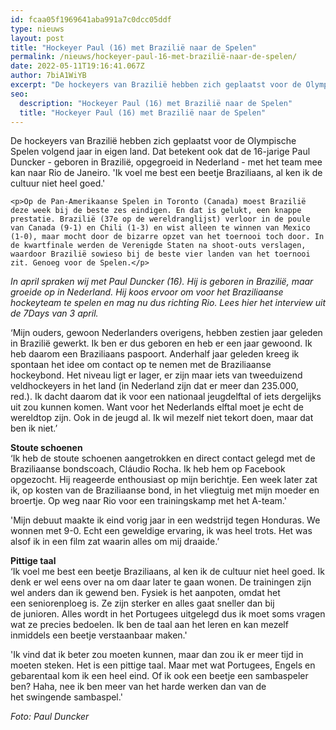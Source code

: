 ```yaml
---
id: fcaa05f1969641aba991a7c0dcc05ddf
type: nieuws
layout: post
title: "Hockeyer Paul (16) met Brazilië naar de Spelen"
permalink: /nieuws/hockeyer-paul-16-met-brazilië-naar-de-spelen/
date: 2022-05-11T19:16:41.067Z
author: 7biA1WiYB
excerpt: "De hockeyers van Brazilië hebben zich geplaatst voor de Olympische Spelen volgend jaar in eigen land. Dat betekent ook dat de 16-jarige Paul Duncker - geboren in Brazilië, opgegroeid in Nederland - met het team mee kan naar Rio de Janeiro. 'Ik voel me best een beetje Braziliaans, al ken ik de cultuur niet heel goed.'  "
seo:
  description: "Hockeyer Paul (16) met Brazilië naar de Spelen"
  title: "Hockeyer Paul (16) met Brazilië naar de Spelen"
---
```

De hockeyers van Brazilië hebben zich geplaatst voor de Olympische Spelen volgend jaar in eigen land. Dat betekent ook dat de 16-jarige Paul Duncker - geboren in Brazilië, opgegroeid in Nederland - met het team mee kan naar Rio de Janeiro. 'Ik voel me best een beetje Braziliaans, al ken ik de cultuur niet heel goed.'  

    <p>Op de Pan-Amerikaanse Spelen in Toronto (Canada) moest Brazilië deze week bij de beste zes eindigen. En dat is gelukt, een knappe prestatie. Brazilië (37e op de wereldranglijst) verloor in de poule van Canada (9-1) en Chili (1-3) en wist alleen te winnen van Mexico (1-0), maar mocht door de bizarre opzet van het toernooi toch door. In de kwartfinale werden de Verenigde Staten na shoot-outs verslagen, waardoor Brazilië sowieso bij de beste vier landen van het toernooi zit. Genoeg voor de Spelen.</p>
<p><em>In april spraken wij met Paul Duncker (16). Hij is geboren in Brazilië, maar groeide op in Nederland. Hij koos ervoor om voor het Braziliaanse hockeyteam te spelen en mag nu dus richting Rio. Lees hier het interview uit de 7Days van 3 april.</em></p>
<p>‘Mijn ouders, gewoon Nederlanders overigens, hebben zestien jaar geleden in Brazilië gewerkt. Ik ben er dus geboren en heb er een jaar gewoond. Ik heb daarom een Braziliaans paspoort. Anderhalf jaar geleden kreeg ik spontaan het idee om contact op te nemen met de Braziliaanse hockeybond. Het niveau ligt er lager, er zijn maar iets van tweeduizend veldhockeyers in het land (in Nederland zijn dat er meer dan 235.000, red.). Ik dacht daarom dat ik voor een nationaal jeugdelftal of iets dergelijks uit zou kunnen komen. Want voor het Nederlands elftal moet je echt de wereldtop zijn. Ook in de jeugd al. Ik wil mezelf niet tekort doen, maar dat ben ik niet.’</p>
<p><strong>Stoute schoenen</strong><br>‘Ik heb de stoute schoenen aangetrokken en direct contact gelegd met de Braziliaanse bondscoach, Cláudio Rocha. Ik heb hem op Facebook opgezocht. Hij reageerde enthousiast op mijn berichtje. Een week later zat ik, op kosten van de Braziliaanse bond, in het vliegtuig met mijn moeder en broertje. Op weg naar Rio voor een trainingskamp met het A-team.'</p>
<p>'Mijn debuut maakte ik eind vorig jaar in een wedstrijd tegen Honduras. We wonnen met 9-0. Echt een geweldige ervaring, ik was heel trots. Het was alsof ik in een film zat waarin alles om mij draaide.’</p>
<p><strong>Pittige taal</strong><br>‘Ik voel me best een beetje Braziliaans, al ken ik de cultuur niet heel goed. Ik denk er wel eens over na om daar later te gaan wonen. De trainingen zijn wel anders dan ik gewend ben. Fysiek is het aanpoten, omdat het een seniorenploeg is. Ze zijn sterker en alles gaat sneller dan bij de junioren. Alles wordt in het Portugees uitgelegd dus ik moet soms vragen wat ze precies bedoelen. Ik ben de taal aan het leren en kan mezelf inmiddels een beetje verstaanbaar maken.'</p>
<p>'Ik vind dat ik beter zou moeten kunnen, maar dan zou ik er meer tijd in moeten steken. Het is een pittige taal. Maar met wat Portugees, Engels en gebarentaal kom ik een heel eind. Of ik ook een beetje een sambaspeler ben? Haha, nee ik ben meer van het harde werken dan van de het swingende sambaspel.'</p>
<p><em>Foto: Paul Duncker</em></p>  
